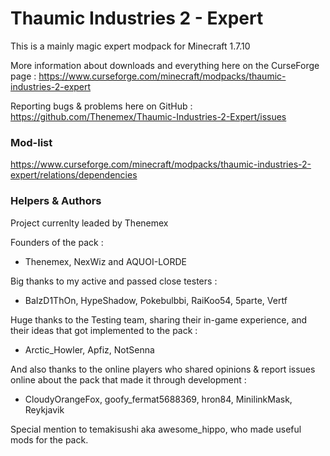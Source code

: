 # Thaumic Industries 2 - Expert

This is a mainly magic expert modpack for Minecraft 1.7.10

More information about downloads and everything here on the CurseForge page : https://www.curseforge.com/minecraft/modpacks/thaumic-industries-2-expert

Reporting bugs & problems here on GitHub : https://github.com/Thenemex/Thaumic-Industries-2-Expert/issues

### Mod-list
https://www.curseforge.com/minecraft/modpacks/thaumic-industries-2-expert/relations/dependencies

### Helpers & Authors
Project currenlty leaded by Thenemex

Founders of the pack :
 - Thenemex, NexWiz and AQUOI-LORDE

Big thanks to my active and passed close testers :
 - BaIzD1ThOn, HypeShadow, Pokebulbbi, RaiKoo54, 5parte, Vertf

Huge thanks to the Testing team, sharing their in-game experience, and their ideas that got implemented to the pack :
- Arctic_Howler, Apfiz, NotSenna

And also thanks to the online players who shared opinions & report issues online about the pack that made it through development :
- CloudyOrangeFox, goofy_fermat5688369, hron84, MinilinkMask, Reykjavik

Special mention to temakisushi aka awesome_hippo, who made useful mods for the pack.
